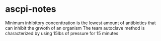 # ascpi-notes
Minimum inhibitory concenttration is the lowest amount of antibiotics that can inhibit the grwoth of an organism
The team autoclave method is characterized by using 15lbs of pressure for 15 minutes
